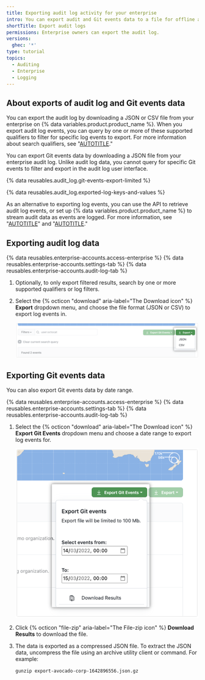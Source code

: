 ```yaml
---
title: Exporting audit log activity for your enterprise
intro: You can export audit and Git events data to a file for offline analysis.
shortTitle: Export audit logs
permissions: Enterprise owners can export the audit log.
versions:
  ghec: '*'
type: tutorial
topics:
  - Auditing
  - Enterprise
  - Logging
---
```

## About exports of audit log and Git events data

You can export the audit log by downloading a JSON or CSV file from your enterprise on {% data variables.product.product_name %}. When you export audit log events, you can query by one or more of these supported qualifiers to filter for specific log events to export. For more information about search qualifiers, see "[AUTOTITLE](/admin/monitoring-activity-in-your-enterprise/reviewing-audit-logs-for-your-enterprise/searching-the-audit-log-for-your-enterprise#search-based-on-the-action-performed)."

You can export Git events data by downloading a JSON file from your enterprise audit log. Unlike audit log data, you cannot query for specific Git events to filter and export in the audit log user interface. 

{% data reusables.audit_log.git-events-export-limited %}

{% data reusables.audit_log.exported-log-keys-and-values %}

As an alternative to exporting log events, you can use the API to retrieve audit log events, or set up {% data variables.product.product_name %} to stream audit data as events are logged. For more information, see "[AUTOTITLE](/admin/monitoring-activity-in-your-enterprise/reviewing-audit-logs-for-your-enterprise/using-the-audit-log-api-for-your-enterprise)" and "[AUTOTITLE](/admin/monitoring-activity-in-your-enterprise/reviewing-audit-logs-for-your-enterprise/streaming-the-audit-log-for-your-enterprise)."

## Exporting audit log data

{% data reusables.enterprise-accounts.access-enterprise %}
{% data reusables.enterprise-accounts.settings-tab %}
{% data reusables.enterprise-accounts.audit-log-tab %}
1. Optionally, to only export filtered results, search by one or more supported qualifiers or log filters.
2. Select the {% octicon "download" aria-label="The Download icon" %} **Export** dropdown menu, and choose the file format (JSON or CSV) to export log events in.

    ![Export button](/assets/images/help/organizations/org-audit-log-export.png)

## Exporting Git events data

You can also export Git events data by date range.

{% data reusables.enterprise-accounts.access-enterprise %}
{% data reusables.enterprise-accounts.settings-tab %}
{% data reusables.enterprise-accounts.audit-log-tab %}
1. Select the {% octicon "download" aria-label="The Download icon" %} **Export Git Events** dropdown menu and choose a date range to export log events for.

    ![Export Git events button](/assets/images/help/organizations/org-audit-log-export-git-events.png)
1. Click {% octicon "file-zip" aria-label="The File-zip icon" %} **Download Results** to download the file.
1. The data is exported as a compressed JSON file. To extract the JSON data, uncompress the file using an archive utility client or command. For example:

    ```
    gunzip export-avocado-corp-1642896556.json.gz
    ```
